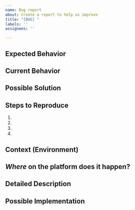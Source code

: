 ```yaml
---
name: Bug report
about: Create a report to help us improve
title: "[BUG] "
labels: ''
assignees: ''

---
```


<!--- Provide a general summary of the issue in the Title above -->

## Expected Behavior
<!--- Tell us what should happen -->

## Current Behavior
<!--- Tell us what happens instead of the expected behavior -->

## Possible Solution
<!--- Not obligatory, but suggest a fix/reason for the bug, -->

## Steps to Reproduce
<!--- Provide a link to a live example, or an unambiguous set of steps to -->
<!--- reproduce this bug. Include code to reproduce, if relevant -->
1.
2.
3.
4.

## Context (Environment)
<!--- How has this issue affected you? What are you trying to accomplish? -->
<!--- Providing context helps us come up with a solution that is most useful in the real world -->

<!--- Provide a general summary of the issue in the Title above -->

## *Where* on the platform does it happen?
<!-- Ex. In the a graph view, on the nodes double click doesn't works. -->

## Detailed Description
<!--- Provide a detailed description of the change or addition you are proposing -->

## Possible Implementation
<!--- Not obligatory, but suggest an idea for implementing addition or change -->
